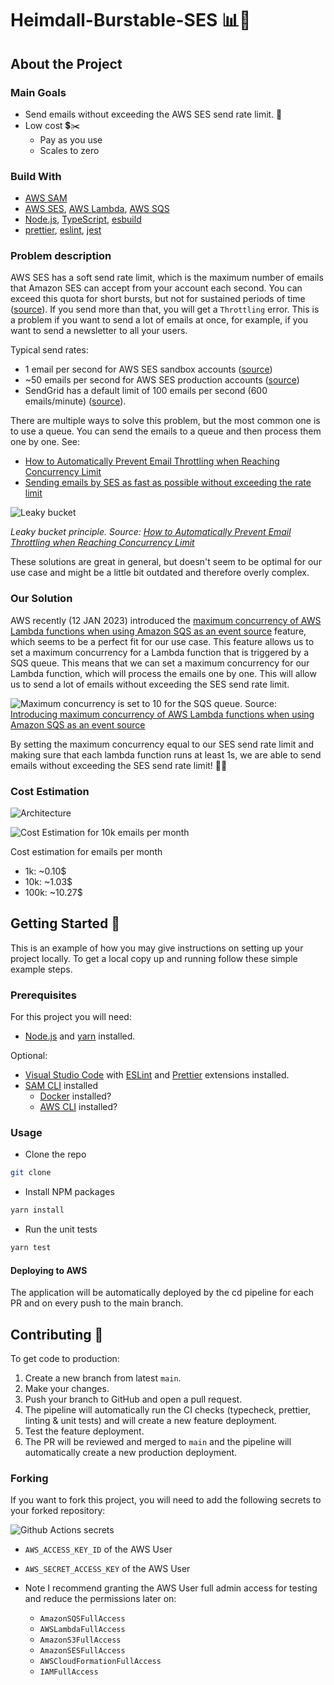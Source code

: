 # Heimdall-Burstable-SES 📊📧

## About the Project

### Main Goals

- Send emails without exceeding the AWS SES send rate limit. 📧
- Low cost 💲✂️
  - Pay as you use
  - Scales to zero

### Build With

- [AWS SAM](https://docs.aws.amazon.com/serverless-application-model/latest/developerguide/what-is-sam.html)
- [AWS SES](https://aws.amazon.com/ses/), [AWS Lambda](https://aws.amazon.com/lambda/), [AWS SQS](https://aws.amazon.com/sqs/)
- [Node.js](https://nodejs.org/en/), [TypeScript](https://www.typescriptlang.org/), [esbuild](https://esbuild.github.io/)
- [prettier](https://prettier.io/), [eslint](https://eslint.org/), [jest](https://jestjs.io/)

### Problem description

AWS SES has a soft send rate limit, which is the maximum number of emails that Amazon SES can accept from your account each second. You can exceed this quota for short bursts, but not for sustained periods of time ([source](https://docs.aws.amazon.com/ses/latest/dg/manage-sending-quotas.html)). If you send more than that, you will get a `Throttling` error. This is a problem if you want to send a lot of emails at once, for example, if you want to send a newsletter to all your users.

Typical send rates:

- 1 email per second for AWS SES sandbox accounts ([source](https://docs.aws.amazon.com/ses/latest/dg/manage-sending-quotas.html))
- ~50 emails per second for AWS SES production accounts ([source](https://stackoverflow.com/questions/61708253/sending-emails-by-ses-as-fast-as-possible-without-exceeding-the-rate-limit))
- SendGrid has a default limit of 100 emails per second (600 emails/minute) ([source](https://docs.sendgrid.com/v2-api/using_the_web_api#rate-limits)).

There are multiple ways to solve this problem, but the most common one is to use a queue. You can send the emails to a queue and then process them one by one. See:

- [How to Automatically Prevent Email Throttling when Reaching Concurrency Limit](https://aws.amazon.com/blogs/messaging-and-targeting/prevent-email-throttling-concurrency-limit/)
- [Sending emails by SES as fast as possible without exceeding the rate limit](https://stackoverflow.com/a/61916362/6664400)

![Leaky bucket](/docs/images/leaky-bucket.png)

_Leaky bucket principle. Source: [How to Automatically Prevent Email Throttling when Reaching Concurrency Limit](https://aws.amazon.com/blogs/messaging-and-targeting/prevent-email-throttling-concurrency-limit/)_

These solutions are great in general, but doesn't seem to be optimal for our use case and might be a little bit outdated and therefore overly complex.

### Our Solution

AWS recently (12 JAN 2023) introduced the [maximum concurrency of AWS Lambda functions when using Amazon SQS as an event source](https://aws.amazon.com/blogs/compute/introducing-maximum-concurrency-of-aws-lambda-functions-when-using-amazon-sqs-as-an-event-source/#:~:text=You%20can%20configure%20the%20maximum,the%20maximum%20value%20is%201000.) feature, which seems to be a perfect fit for our use case. This feature allows us to set a maximum concurrency for a Lambda function that is triggered by a SQS queue. This means that we can set a maximum concurrency for our Lambda function, which will process the emails one by one. This will allow us to send a lot of emails without exceeding the SES send rate limit.

![Maximum concurrency is set to 10 for the SQS queue.](/docs/images/maximum-concurrency.png)
Source: [Introducing maximum concurrency of AWS Lambda functions when using Amazon SQS as an event source](https://aws.amazon.com/blogs/compute/introducing-maximum-concurrency-of-aws-lambda-functions-when-using-amazon-sqs-as-an-event-source/#:~:text=You%20can%20configure%20the%20maximum,the%20maximum%20value%20is%201000.)

By setting the maximum concurrency equal to our SES send rate limit and making sure that each lambda function runs at least 1s, we are able to send emails without exceeding the SES send rate limit! 🙌🎉

### Cost Estimation

![Architecture](/docs/images/architecture.png)

![Cost Estimation for 10k emails per month](/docs/images/cost-estimation-10k.png)

Cost estimation for emails per month

- 1k: ~0.10$
- 10k: ~1.03$
- 100k: ~10.27$

## Getting Started 🚀

This is an example of how you may give instructions on setting up your project locally. To get a local copy up and running follow these simple example steps.

### Prerequisites

For this project you will need:

- [Node.js](https://nodejs.org/en/) and [yarn](https://yarnpkg.com/) installed.

Optional:

- [Visual Studio Code](https://code.visualstudio.com/) with [ESLint](https://marketplace.visualstudio.com/items?itemName=dbaeumer.vscode-eslint) and [Prettier](https://marketplace.visualstudio.com/items?itemName=esbenp.prettier-vscode) extensions installed.
- [SAM CLI](https://docs.aws.amazon.com/serverless-application-model/latest/developerguide/serverless-sam-cli-install.html) installed
  - [Docker](https://www.docker.com/) installed?
  - [AWS CLI](https://aws.amazon.com/cli/) installed?

### Usage

- Clone the repo

```sh
git clone
```

- Install NPM packages

```sh
yarn install
```

- Run the unit tests

```sh
yarn test
```

#### Deploying to AWS

The application will be automatically deployed by the cd pipeline for each PR and on every push to the main branch.

## Contributing 🤝

To get code to production:

1. Create a new branch from latest `main`.
2. Make your changes.
3. Push your branch to GitHub and open a pull request.
4. The pipeline will automatically run the CI checks (typecheck, prettier, linting & unit tests) and will create a new feature deployment.
5. Test the feature deployment.
6. The PR will be reviewed and merged to `main` and the pipeline will automatically create a new production deployment.


### Forking

If you want to fork this project, you will need to add the following secrets to your forked repository:

![Github Actions secrets](/docs/images/github-secrets.png)

- `AWS_ACCESS_KEY_ID` of the AWS User
- `AWS_SECRET_ACCESS_KEY` of the AWS User

- Note I recommend granting the AWS User full admin access for testing and reduce the permissions later on:
    - `AmazonSQSFullAccess`
    - `AWSLambdaFullAccess`
    - `AmazonS3FullAccess`
    - `AmazonSESFullAccess`
    - `AWSCloudFormationFullAccess`
    - `IAMFullAccess`

